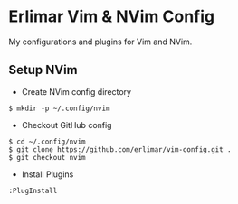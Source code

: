 Erlimar Vim & NVim Config
=========================

My configurations and plugins for Vim and NVim.

## Setup NVim

- Create NVim config directory
```
$ mkdir -p ~/.config/nvim
```

- Checkout GitHub config
```
$ cd ~/.config/nvim
$ git clone https://github.com/erlimar/vim-config.git .
$ git checkout nvim
```

- Install Plugins
```
:PlugInstall
```

